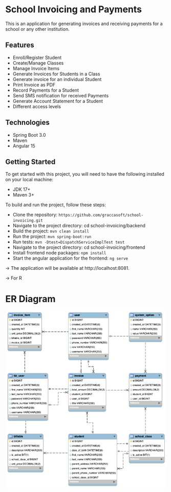 # School Invoicing and Payments
This is an application for generating invoices and receiving payments for a school or any other institution.
## Features
* Enroll/Register Student
* Create/Manage Classes
* Manage Invoice Items
* Generate Invoices for Students in a Class
* Generate invoice for an individual Student
* Print Invoice as PDF
* Record Payments for a Student
* Send SMS notification for received Payments
* Generate Account Statement for a Student
* Different access levels

## Technologies
* Spring Boot 3.0
* Maven
* Angular 15
 
## Getting Started
To get started with this project, you will need to have the following installed on your local machine:

* JDK 17+
* Maven 3+


To build and run the project, follow these steps:

* Clone the repository: `https://github.com/graccasoft/school-invoicing.git`
* Navigate to the project directory: cd school-invoicing/backend
* Build the project: `mvn clean install`
* Run the project: `mvn spring-boot:run`
* Run tests:  `mvn -Dtest=DispatchServiceImplTest test`
* Navigate to the project directory: cd school-invoicing/frontend
* Install frontend node packages: `npm install`
* Start the angular application for the frontend: `ng serve`

-> The application will be available at http://localhost:8081.

-> For R

# ER Diagram
![alt text](https://github.com/graccasoft/school-invoicing/blob/main/ER.drawio.png?raw=true)
